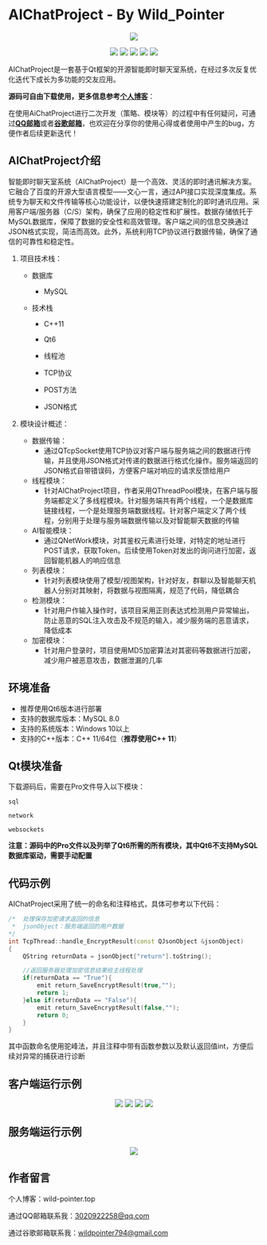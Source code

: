 # AIChatProject - By Wild_Pointer

<p align="center">
  <img src ="README_IMG\logo.png"/>
</p>

<p align="center">
    <img src ="https://img.shields.io/badge/version-1.0.0.1-purple"/>
    <img src ="https://img.shields.io/badge/platform-windows%7Clinux-yellow"/>
    <img src ="https://img.shields.io/badge/C%2B%2B-11-blue" />
    <img src ="https://img.shields.io/badge/framework-Qt6-orange"/>
    <img src ="https://img.shields.io/badge/build-Wild_Pointer-orange"/>
</p>

AIChatProject是一套基于Qt框架的开源智能即时聊天室系统，在经过多次反复优化迭代下成长为多功能的交友应用。

**源码可自由下载使用，更多信息参考[个人博客](wild-pointer.top)**：


在使用AiChatProject进行二次开发（策略、模块等）的过程中有任何疑问，可通过[**QQ邮箱**](3020922258@qq.com)或者[**谷歌邮箱**](wildpointer794@gmail.com)，也欢迎在分享你的使用心得或者使用中产生的bug，方便作者后续更新迭代！


## AIChatProject介绍

 智能即时聊天室系统（AIChatProject）是一个高效、灵活的即时通讯解决方案。它融合了百度的开源大型语言模型——文心一言，通过API接口实现深度集成。系统专为聊天和文件传输等核心功能设计，以便快速搭建定制化的即时通讯应用。采用客户端/服务器（C/S）架构，确保了应用的稳定性和扩展性。数据存储依托于MySQL数据库，保障了数据的安全性和高效管理。客户端之间的信息交换通过JSON格式实现，简洁而高效。此外，系统利用TCP协议进行数据传输，确保了通信的可靠性和稳定性。

1. 项目技术栈：

    * 数据库

        * MySQL

    * 技术栈
        * C++11

        * Qt6

        * 线程池

        * TCP协议

        * POST方法

        * JSON格式
2. 模块设计概述：
    * 数据传输：
        * 通过QTcpSocket使用TCP协议对客户端与服务端之间的数据进行传输，并且使用JSON格式对传递的数据进行格式化操作。服务端返回的JSON格式自带错误码，方便客户端对响应的请求反馈给用户
    * 线程模块：
        * 针对AIChatProject项目，作者采用QThreadPool模块，在客户端与服务端都定义了多线程模块。针对服务端共有两个线程，一个是数据库链接线程，一个是处理服务端数据线程。针对客户端定义了两个线程，分别用于处理与服务端数据传输以及对智能聊天数据的传输
    * AI智能模块：
        * 通过QNetWork模块，对其鉴权元素进行处理，对特定的地址进行POST请求，获取Token。后续使用Token对发出的询问进行加密，返回智能机器人的响应信息
    * 列表模块：
        * 针对列表模块使用了模型/视图架构，针对好友，群聊以及智能聊天机器人分别对其映射，将数据与视图隔离，规范了代码，降低耦合
    * 检测模块：
        * 针对用户作输入操作时，该项目采用正则表达式检测用户异常输出，防止恶意的SQL注入攻击及不规范的输入，减少服务端的恶意请求，降低成本
    * 加密模块：
        * 针对用户登录时，项目使用MD5加密算法对其密码等数据进行加密，减少用户被恶意攻击，数据泄漏的几率

## 环境准备

* 推荐使用Qt6版本进行部署
* 支持的数据库版本：MySQL 8.0
* 支持的系统版本：Windows 10以上
* 支持的C++版本：C++ 11/64位（**推荐使用C++ 11**）

## Qt模块准备

下载源码后，需要在Pro文件导入以下模块：

```
sql
```
```
network
```

```
websockets
```

**注意：源码中的Pro文件以及列举了Qt6所需的所有模块，其中Qt6不支持MySQL数据库驱动，需要手动配置**

## 代码示例

AIChatProject采用了统一的命名和注释格式，具体可参考以下代码：

```C++
/*  处理保存加密请求返回的信息
 *  jsonObject：服务端返回的用户数据
*/
int TcpThread::handle_EncryptResult(const QJsonObject &jsonObject)
{
    QString returnData = jsonObject["return"].toString();

    //返回服务器处理加密信息结果给主线程处理
    if(returnData == "True"){
        emit return_SaveEncryptResult(true,"");
        return 1;
    }else if(returnData == "False"){
        emit return_SaveEncryptResult(false,"");
        return 0;
    }
}
```
其中函数命名使用驼峰法，并且注释中带有函数参数以及默认返回值int，方便后续对异常的捕获进行诊断


## 客户端运行示例
<p align="center">
    <img src ="README_IMG\1.png"/>
    <img src ="README_IMG\2.png"/>
    <img src ="README_IMG\3.png"/>
    <img src ="README_IMG\4.png"/>
</p>

## 服务端运行示例
<p align="center">
    <img src ="README_IMG\5.png"/>
</p>

## 作者留言
个人博客：wild-pointer.top

通过QQ邮箱联系我：3020922258@qq.com 

通过谷歌邮箱联系我：wildpointer794@gmail.com